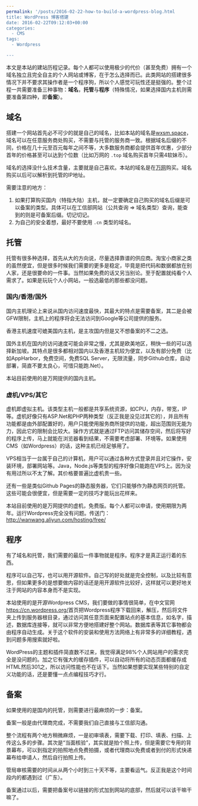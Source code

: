 ```yaml
---
permalink: '/posts/2016-02-22-how-to-build-a-wordpress-blog.html
title: WordPress 博客搭建
date: 2016-02-22T09:12:03+00:00
categories:
  - CMS
tags:
  - Wordpress

---
```




本文是本站的建站历程记录。每个人都可以使用极少的代价（甚至免费）拥有一个域名独立且完全自主的个人网站或博客，在于怎么选择而已。此类网站的搭建很多情况下并不要求其操作者是一个程序狗，所以个人感觉可玩性还是挺强的。整个过程一共需要准备三种事物：**域名**，**托管**与**程序**（特殊情况，如果选择国内主机则需要准备第四种，即**备案**）。

<!--more-->

## 域名

搭建一个网站首先必不可少的就是自己的域名，比如本站的域名是[wxsm.space](http://wxsm.space)，域名可以在任意服务商处购买，不需要与托管的服务商一致。根据域名后缀的不同，价格在几十元至百元每年之间不等，大多数服务商都会提供首年优惠，少部分首年的价格甚至可以达到个位数（比如万网的 `.top` 域名购买首年只需4软妹币）。

域名的选择没什么技术含量，主要就是自己喜欢。本站的域名是在[万网](http://wanwang.aliyun.com/)购买。域名购买以后可以解析到托管的IP地址。

需要注意的地方：

  1. 如果打算购买国内（特指大陆）主机，就一定要确定自己购买的域名后缀是可以备案的类型。具体可以在工信部网站（公共查询 ⇒ 域名类型）查询，能查到的则是可备案后缀。切记切记。
  2. 为自己的安全着想，最好不要使用 `.cn` 类型的域名。

## 托管

托管有很多种选择，首先从大的方向说，尽量选择靠谱的供应商。淘宝小商家之类的虽然便宜，但是很多时候我们需要的更多是稳定，毕竟是把代码和数据都放在别人家，还是很要命的一件事。当然如果免费的话又另当别论。至于配置就纯看个人需求了。如果是玩玩个人小网站，一般选最低的那些都没问题。

### 国内/香港/国外

国内主机理论上来说从国内访问速度最快，其最大的特点是需要备案，其二是会被GFW限制，主机上的程序将会无法访问到Google等公司提供的服务。

香港主机速度可媲美国内主机，是主攻国内但是又不想备案的不二之选。

国外主机在国内的访问速度可能会非常之慢，尤其是欧美地区，稍快一些的可以选择新加坡。其特点是很多都相对国内以及香港主机较为便宜，以及有部分免费（比如AppHarbor，免费空间，免费SQL Server，无限流量，同步Github仓库，自动部署，简直不要太良心，可惜只能跑.Net）。

本站目前使用的是万网提供的国内主机。

### 虚机/VPS/其它

虚机即虚拟主机。该类型主机一般都是共享系统资源，如CPU，内存，带宽，IP等。虚机好像只有ASP.Net和PHP两种类型（反正我是没见过其它的），并且所有功能都是由外部配置好的，用户只能使用服务商所提供的功能，超出范围则无能为力，因此它的限制会比较大。操作方式就是通过FTP访问其储存空间，然后将写好的程序上传，马上就能在浏览器看到结果，不需要考虑部署、环境等。如果使用CMS（如Wordpress）的话，这种主机已经足够用了。

VPS相当于一台属于自己的计算机，用户可以通过各种方式登录并且对它操作，安装环境，部署网站等。Java，Node.js等类型的程序好像只能跑在VPS上。因为没有用过所以不太了解。其价格要普遍比虚机贵一些。

还有一些是类似Github Pages的静态服务器，它们只能够作为静态网页的托管。这些可能会很便宜，但是需要一定的技巧才能玩出花样来。

本站目前使用的是万网提供的虚机，免费版。每个人都可以申请，使用期限为两年。运行Wordpress完全没有问题。传送门：<http://wanwang.aliyun.com/hosting/free/>

## 程序

有了域名和托管，我们需要的最后一件事物就是程序。程序才是真正运行着的东西。

程序可以自己写，也可以用开源软件。自己写的好处就是完全控制，以及比较有意思，但如果更多的是想要做内容的话还是用开源软件比较好，这样就可以更好地关注于网站的内容本身而不是实现。

本站使用的是开源Wordpress CMS，我们要做的事情很简单，在中文官网<https://cn.wordpress.org/>首页把Wordpress程序下载回来，解压，然后将文件夹上传到服务器根目录，通过访问其任意页面来配置站点的基本信息，如名字，描述，数据库连接等，就可以非常方便地搭建好整个网站。数据库表等其它事物都会由程序自动生成。关于这个软件的安装和使用方法网络上有非常多的详细教程，遇到问题多用搜索就好啦。

WordPress的主题和插件简直数不过来，我觉得满足98%个人网站用户的需求完全是没问题的。加之它有强大的缓存插件，可以自动将所有的动态页面都缓存成HTML然后301之，所以访问性能也不在话下。当然如果想要实现某些特别的自定义功能的话，还是要懂一点点编程技巧才行。

## 备案

如果使用的是国内的托管，则需要进行最麻烦的一步：备案。

备案一般是由代理商完成，不需要我们自己直接与工信部沟通。

整个流程有两个地方稍微麻烦，一是初审填表，需要下载、打印、填表、扫描、上传这么多的步骤。其次是“当面核验”，其实就是拍个照上传，但是需要它专用的背景幕布，可以到指定的拍照地点免费拍摄，或者代理商以免费或者到付的形式快递幕布给申请人，然后自行拍照上传。

管局审核需要的时间从从两个小时到三十天不等，主要看运气。反正我是这个时间段内的都遇到过（广东）。

备案通过以后，需要把备案号以链接的形式加到网站的底部，然后就可以该干嘛干嘛了。
